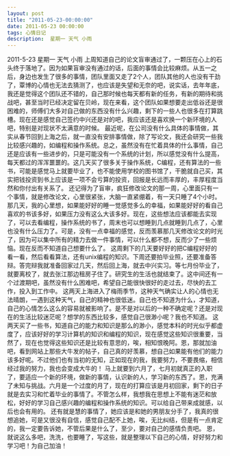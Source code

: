 ```yaml
---
layout: post
title: "2011-05-23-00:00:00"
date: 2011-05-23 00:00:00
tags: 心情日记
description:  星期一 天气 小雨
---
```

2011-5-23 星期一 天气 小雨
上周知道自己的论文盲审通过了，一颗压在心上的石头终于落地了。因为如果盲审没有通过的话，后面的事情会比较麻烦。从五一之后，身边也发生了很多的事情，团队里面又走了2个人，团队其他的人也没有干劲了，覃博的心情也无法去猜测了，也应该是失望和无奈的吧，说实话，去年年底，我还是觉得这个团队还不错的，自己那时候也每天都有新的任务，有新的期待和挑战吧，甚至当时已经决定留在贝岭，现在来看，这个团队如果想要走出低谷还是很困难的，师傅们大多对自己做的东西没有什么兴趣，剩下的一些人也很多在打算跳槽。现在还是感觉自己签约中兴还是对的吧，我应该还是喜欢换一个新环境的人吧，特别是对现状不太满意的时候。
最近呢，在公司没有什么具体的事情做，其实从春节回到上海之后，就一直没有安排事情做，除了写论文，我还会研究一些我比较感兴趣的，如编程和操作系统。总之，虽然没有在忙着具体的什么事情，自己还是应该有一些进步的，只是可能没有一个系统的计划，所以感觉没有什么提高，每天都过的浑浑噩噩的。这几天买了很多关于操作系统，C编程，还有算法的一些书，可能是感觉马上就要毕业了，也不能使用学校的图书馆了，干脆就自己买，其实把钱投资到书上应该是一项不会亏算的投资，回报是长远而丰厚的，丰厚程度当然和你付出有关系了。
还记得为了盲审，疯狂修改论文的那一周，心里面只有一个事情，就是修改论文，心里很紧张，大脑一直紧绷着，有一天只睡了4个小时。那几天，我的心里想，如果能好好的睡一觉感觉多么的幸福，如果能好好的看自己喜欢的书该多好，如果压力没有这么大该多好。现在，这些想法应该都能去实现了，可以去看编程，操作系统的书了，周末也可以想睡到几点就睡到几点了，心里也没有什么压力了。可是，没有一点幸福的感觉，反而羡慕那几天修改论文的时光了，因为可以集中所有的精力去做一件事情，可以什么都不想，反而少了一些烦恼。现在反而不知道自己想要什么了。
这周剩下的几天要好好的把C编程好好的看一看，然后看看算法，还有unix编程的知识。下周还要拍毕业照，还要准备答辩。答完辩我就准备回家过几天，然后回上海，就去中兴实习。等七月份毕业了，就要离校了，就去张江那边租房子住了。研究生的生活也就结束了。这中间还有一个过渡期吧，虽然没有什么困难吧，希望自己能很快很好的走过去，尽快的去工作，投入到工作中。
这两天上海进入了梅雨季节，这种天气确实让人的心情也无法晴朗，一遇到这种天气，自己的精神也很低迷。自己也不知道为什么，才知道，自己的心情怎么这么的容易就被影响了。是不是对以后的一种不确定呢？还是对现在的生活比较迷茫呢？想学的东西比较多，感觉自己很渺小呢？我也不知道。
这两天买了一些书，知道自己的能力和知识是那么的渺小，感觉本科的时光似乎都虚度了，应该好好的学习计算机的知识和编程的知识，现在感觉这些知识很重要，当然了，现在也觉得这些知识还是比较有意思的，唉，相知恨晚阿。恩，那就加油吧，看到网站上那些大牛发的帖子，自己真的好羡慕，想自己如果能有他们的能力该多好呢。不过他们也有当初的无知，正如现在的我，我要努力，不要畏缩，相信经过我的努力，我也会变成大牛的！
马上就要到六月了，七月初就真正的入职了，要适应一个新的环境，做新的事情，认识新的人，学习新的东西了。恩，充满了未知与挑战。六月是一个过度的月了，现在的打算应该是月初回家，剩下的日子就是去实习和忙着毕业的事情了。不管怎么样，我想我在思想上不能有迷茫和放松，好好的学习自己感兴趣的编程和操作系统的知识。可以给自己带来成就感，以后也会有用的。
还有就是慧的事情了，她应该是和她的男朋友分手了，我真的很想追她，可是又很没有自信，感觉自己配不上她，唉，无比纠结，但是有一点肯定的，我一定要告诉她，不管后果是什么了，至少，要对自己的感情负责吧。
恩，就说这么多吧，洗洗，也要睡了，写这些，就是整理以下自己的心情，好好努力和学习吧！为自己加油！
